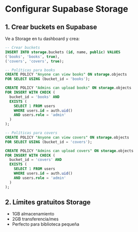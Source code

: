 # Configurar Supabase Storage

## 1. Crear buckets en Supabase
Ve a Storage en tu dashboard y crea:

```sql
-- Crear buckets
INSERT INTO storage.buckets (id, name, public) VALUES 
('books', 'books', true),
('covers', 'covers', true);

-- Políticas para books
CREATE POLICY "Anyone can view books" ON storage.objects
FOR SELECT USING (bucket_id = 'books');

CREATE POLICY "Admins can upload books" ON storage.objects
FOR INSERT WITH CHECK (
  bucket_id = 'books' AND 
  EXISTS (
    SELECT 1 FROM users 
    WHERE users.id = auth.uid() 
    AND users.role = 'admin'
  )
);

-- Políticas para covers
CREATE POLICY "Anyone can view covers" ON storage.objects
FOR SELECT USING (bucket_id = 'covers');

CREATE POLICY "Admins can upload covers" ON storage.objects
FOR INSERT WITH CHECK (
  bucket_id = 'covers' AND 
  EXISTS (
    SELECT 1 FROM users 
    WHERE users.id = auth.uid() 
    AND users.role = 'admin'
  )
);
```

## 2. Límites gratuitos Storage
- 1GB almacenamiento
- 2GB transferencia/mes
- Perfecto para biblioteca pequeña